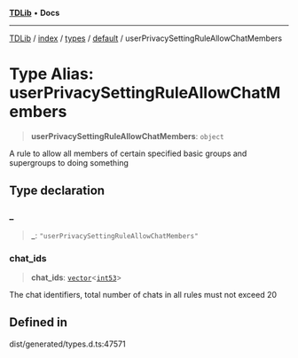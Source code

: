 [**TDLib**](../../../../../../README.md) • **Docs**

***

[TDLib](../../../../../../modules.md) / [index](../../../../../README.md) / [types](../../../README.md) / [default](../README.md) / userPrivacySettingRuleAllowChatMembers

# Type Alias: userPrivacySettingRuleAllowChatMembers

> **userPrivacySettingRuleAllowChatMembers**: `object`

A rule to allow all members of certain specified basic groups and supergroups to doing something

## Type declaration

### \_

> **\_**: `"userPrivacySettingRuleAllowChatMembers"`

### chat\_ids

> **chat\_ids**: [`vector`](vector.md)\<[`int53`](int53.md)\>

The chat identifiers, total number of chats in all rules must not exceed 20

## Defined in

dist/generated/types.d.ts:47571
